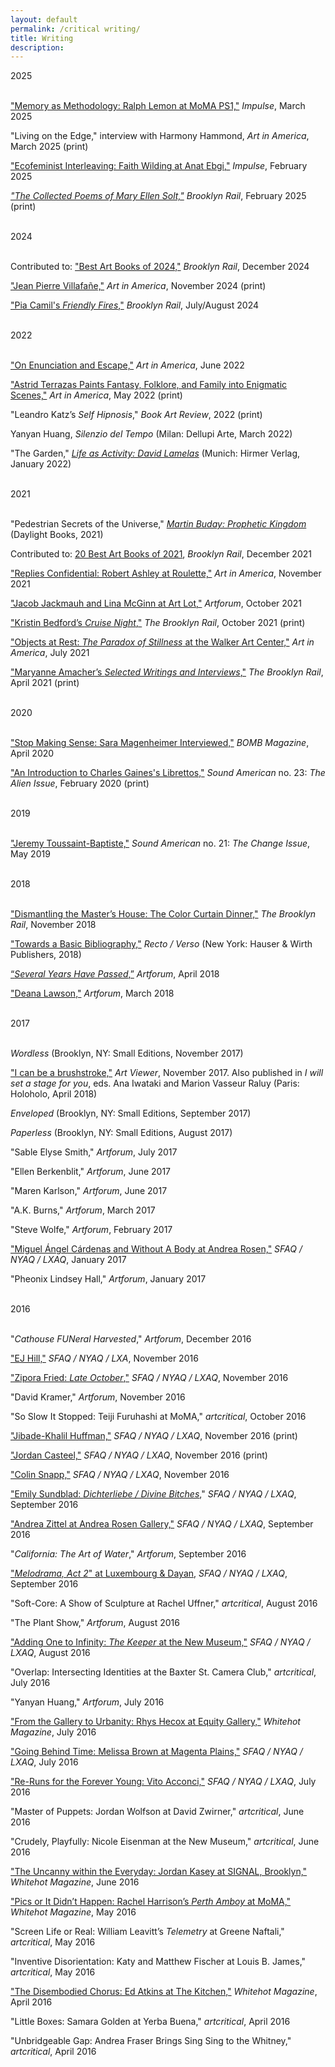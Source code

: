 ```yaml
---
layout: default
permalink: /critical writing/
title: Writing
description:
---
```

<div class="post">
2025<br><br>
<p><a href="https://impulsemagazine.com/symposium/ypo0eiqzcpoii223gox8parge2f8w3-ceremoniesoutoftheair" target="_blank" rel="noopener">"Memory as Methodology: Ralph Lemon at MoMA PS1,"</a> <i>Impulse</i>, March 2025</p> 
<p>"Living on the Edge," interview with Harmony Hammond, <i>Art in America</i>, March 2025 (print)</p> 
<p><a href="https://impulsemagazine.com/symposium/ecofeminist-interleaving-faith-wilding-at-anat-ebgi" target="_blank" rel="noopener">"Ecofeminist Interleaving: Faith Wilding at Anat Ebgi,"</a> <i>Impulse</i>, February 2025</p> 
<p><a href="https://brooklynrail.org/2025/02/art_books/the-collected-poems-of-mary-ellen-solt/" target="_blank" rel="noopener"><i>"The Collected Poems of Mary Ellen Solt,"</i></a> <i>Brooklyn Rail</i>, February 2025 (print)</p> 
<br>
2024<br><br>
<p>Contributed to: <a href="https://brooklynrail.org/2024/12/art_books/the-best-art-books-of-2024/" target="_blank" rel="noopener">"Best Art Books of 2024,"</a> <i>Brooklyn Rail</i>, December 2024</p>
<p><a href="https://www.artnews.com/art-in-america/columns/jean-pierre-villafane-bodies-buildings-art-deco-1234730043/" target="_blank" rel="noopener">"Jean Pierre Villafañe,"</a> <i>Art in America</i>, November 2024 (print)</p> 
 <p><a href="https://brooklynrail.org/2024/07/art_books/Pia-Camils-Friendly-Fires/" target="_blank" rel="noopener">"Pia Camil's <i>Friendly Fires</i>,"</a> <i>Brooklyn Rail</i>, July/August 2024</p>
<br>2022<br><br>
<p><a href="https://www.artnews.com/art-in-america/features/enunciation-escape-rawls-ellis-1234632227/" target="_blank" rel="noopener">"On Enunciation and Escape,"</a> <i>Art in America</i>, June 2022</p>
<p><a href="https://www.artnews.com/art-in-america/features/astrid-terrazas-1234627923/" target="_blank" rel="noopener">"Astrid Terrazas Paints Fantasy, Folklore, and Family into Enigmatic Scenes,"</a> <i>Art in America</i>, May 2022 (print)</p>
 <p>"Leandro Katz’s <i>Self Hipnosis</i>," <i>Book Art Review</i>, 2022 (print)</p>
<p>Yanyan Huang, <i>Silenzio del Tempo</i> (Milan: Dellupi Arte, March 2022)</p>
<p>"The Garden," <a href="https://www.hirmerverlag.de/us/titel-88-3/life_as_activity_david_lamelas-2180/" target="_blank" rel="noopener"><i>Life as Activity: David Lamelas</i></a> (Munich: Hirmer Verlag, January 2022)</p>
<br>2021<br><br>
<p>"Pedestrian Secrets of the Universe," <a href="https://daylightbooks.org/products/prophetic-kingdom" target="_blank" rel="noopener"><i>Martin Buday: Prophetic Kingdom</i></a> (Daylight Books, 2021)</p>
<p>Contributed to: <a href="https://brooklynrail.org/2021/12/art_books/Best-Of-2021" target="_blank" rel="noopener">20 Best Art Books of 2021</a>, <i>Brooklyn Rail</i>, December 2021</p>
<p><a href="https://www.artnews.com/art-in-america/aia-reviews/robert-ashley-roulette-1234610902/" target="_blank" rel="noopener">"Replies Confidential: Robert Ashley at Roulette,"</a> <i>Art in America</i>, November 2021</p>
<p><a href="https://www.artforum.com/picks/jacob-jackmauh-and-lina-mcginn-87065" target="_blank" rel="noopener">"Jacob Jackmauh and Lina McGinn at Art Lot,"</a> <i>Artforum</i>, October 2021</p>
<p><a href="https://brooklynrail.org/2021/10/art_books/Kristin-Bedfords-Cruise-Night" target="_blank" rel="noopener">"Kristin Bedford’s <i>Cruise Night</i>,"</a> <i>The Brooklyn Rail</i>, October 2021 (print)</p>
<p><a href="https://www.artnews.com/art-in-america/aia-reviews/paradox-of-stillness-walker-art-center-1234599083/" target="_blank" rel="noopener">"Objects at Rest: <i>The Paradox of Stillness</i> at the Walker Art Center,"</a> <i>Art in America</i>, July 2021</p>
<p><a href="https://brooklynrail.org/2021/04/art_books/Maryanne-Amachers-Selected-Writings-and-Interviews" target="_blank" rel="noopener">"Maryanne Amacher’s <i>Selected Writings and Interviews</i>,"</a> <i>The Brooklyn Rail</i>, April 2021 (print)</p>
<br>2020<br><br>
    <p><a href="https://bombmagazine.org/articles/sara-magenheimer/" target="_blank" rel="noopener">"Stop Making Sense: Sara Magenheimer Interviewed,"</a> <i>BOMB Magazine</i>, April 2020</p>
<p><a href="https://soundamerican.org/issues/alien/introduction-charles-gainess-librettos" target="_blank" rel="noopener">"An Introduction to Charles Gaines's Librettos,"</a> <i>Sound American</i> no. 23: <i>The Alien Issue</i>, February 2020 (print)</p>
<br>2019<br><br>
<p><a href="https://soundamerican.org/issues/change/jeremy-toussaint-baptiste-conversation" target="_blank" rel="noopener">"Jeremy Toussaint-Baptiste,"</a> <i>Sound American</i> no. 21: <i>The Change Issue</i>, May 2019</p>
<br>2018<br><br>
<p><a href="https://brooklynrail.org/2018/11/artseen/Dismantling-the-Masters-House-The-Color-Curtain-Dinner" target="_blank" rel="noopener">"Dismantling the Master’s House: The Color Curtain Dinner,"</a> <i>The Brooklyn Rail</i>, November 2018</p>
<p><a href="https://shop.hauserwirth.com/products/recto-verso-art-publishing-in-practice" target="_blank" rel="noopener">"Towards a Basic Bibliography,"</a> <i>Recto / Verso</i> (New York: Hauser & Wirth Publishers, 2018)</p>
<p><a href="https://www.artforum.com/picks/several-years-have-passed-74968" target="_blank" rel="noopener">“<i>Several Years Have Passed</i>,”</a> <i>Artforum</i>, April 2018</p>
<p><a href="https://www.artforum.com/picks/deana-lawson-74623" target="_blank" rel="noopener">"Deana Lawson,"</a> <i>Artforum</i>, March 2018</p>
 <br>2017<br><br>
<p><i>Wordless</i> (Brooklyn, NY: Small Editions, November 2017)</p>
<p><a href="http://artviewer.org/screen-wild-coast-wild-coast-by-boru-obrien-oconnell/" target="_blank" rel="noopener">"I can be a brushstroke,"</a> <i>Art Viewer</i>, November 2017. Also published in <i>I will set a stage for you</i>, eds. Ana Iwataki and Marion Vasseur Raluy (Paris: Holoholo, April 2018)</p>
<p><i>Enveloped</i> (Brooklyn, NY: Small Editions, September 2017)</p>
<p><i>Paperless</i> (Brooklyn, NY: Small Editions, August 2017)</p>
<p>"Sable Elyse Smith," <i>Artforum</i>, July 2017</p>
<p>"Ellen Berkenblit," <i>Artforum</i>, June 2017</p>
<p>"Maren Karlson," <i>Artforum</i>, June 2017</p>
<p>"A.K. Burns," <i>Artforum</i>, March 2017</p>
<p>"Steve Wolfe," <i>Artforum</i>, February 2017</p>
<p><a href="http://sfaq.us/2017/01/miguel-angel-cardenas-and-without-a-body-at-andrea-rosen/" target="_blank" rel="noopener">"Miguel Ángel Cárdenas and Without A Body at Andrea Rosen,"</a> <i>SFAQ / NYAQ / LXAQ</i>, January 2017</p>
<p>"Pheonix Lindsey Hall," <i>Artforum</i>, January 2017</p>
<br>2016<br><br>
<p>"<i>Cathouse FUNeral Harvested</i>," <i>Artforum</i>, December 2016</p>
<p><a href="http://sfaq.us/2016/11/ej-hill-in-conversation-with-nicole-kaack/" target="_blank" rel="noopener">"EJ Hill,"</a> <i>SFAQ / NYAQ / LXA</i>, November 2016</p>
<p><a href="http://sfaq.us/2016/11/zipora-fried-late-october/" target="_blank" rel="noopener">"Zipora Fried: <i>Late October</i>,"</a> <i>SFAQ / NYAQ / LXAQ</i>, November 2016</p>
<p>"David Kramer," <i>Artforum</i>, November 2016</p>
<p>"So Slow It Stopped: Teiji Furuhashi at MoMA," <i>artcritical</i>, October 2016</p>
<p><a href="http://sfaq.us/2017/01/jibade-khalil-huffman-in-conversation-with-nicole-kaack/" target="_blank" rel="noopener">"Jibade-Khalil Huffman,"</a> <i>SFAQ / NYAQ / LXAQ</i>, November 2016 (print)</p>
<p><a href="http://sfaq.us/2016/12/jordan-casteel-in-conversation-with-nicole-kaack/" target="_blank" rel="noopener">"Jordan Casteel,"</a> <i>SFAQ / NYAQ / LXAQ</i>, November 2016 (print)</p>
<p><a href="http://sfaq.us/2016/11/colin-snapp-in-conversation-with-nicole-kaack/" target="_blank" rel="noopener">"Colin Snapp,"</a> <i>SFAQ / NYAQ / LXAQ</i>, November 2016</p>
<p><a href="http://sfaq.us/2016/09/emily-sundblad-dichterliebe-divine-bitches/" target="_blank" rel="noopener">"Emily Sundblad: <i>Dichterliebe / Divine Bitches</i></a>," <i>SFAQ / NYAQ / LXAQ</i>, September 2016</p>
<p><a href="http://sfaq.us/2016/09/andrea-zittel-at-andrea-rosen-gallery/" target="_blank" rel="noopener">"Andrea Zittel at Andrea Rosen Gallery,"</a> <i>SFAQ / NYAQ / LXAQ</i>, September 2016</p>
<p>"<i>California: The Art of Water</i>," <i>Artforum</i>, September 2016</p>
<p><a href="http://sfaq.us/2016/09/melodrama-act-2-at-luxembourg-dayan/" target="_blank" rel="noopener">"<i>Melodrama, Act 2</i>" at Luxembourg &amp; Dayan</a>, <i>SFAQ / NYAQ / LXAQ</i>, September 2016</p>
<p>"Soft-Core: A Show of Sculpture at Rachel Uffner," <i>artcritical</i>, August 2016</p>
<p>"The Plant Show," <i>Artforum</i>, August 2016</p>
<p><a href="http://sfaq.us/2016/08/adding-one-to-infinity-the-keeper-at-the-new-museum/" target="_blank" rel="noopener">"Adding One to Infinity: <i>The Keeper</i> at the New Museum,"</a> <i>SFAQ / NYAQ / LXAQ</i>, August 2016</p>
<p>"Overlap: Intersecting Identities at the Baxter St. Camera Club," <i>artcritical</i>, July 2016</p>
<p>"Yanyan Huang," <i>Artforum</i>, July 2016</p>
<p><a href="https://whitehotmagazine.com/articles/hecox-at-equity-gallery-ny/3478" target="_blank" rel="noopener">"From the Gallery to Urbanity: Rhys Hecox at Equity Gallery,"</a> <i>Whitehot Magazine</i>, July 2016</p>
<p><a href="http://sfaq.us/2016/07/going-behind-time-melissa-brown-at-magenta-plains/" target="_blank" rel="noopener">"Going Behind Time: Melissa Brown at Magenta Plains,"</a> <i>SFAQ / NYAQ / LXAQ</i>, July 2016</p>
<p><a href="http://sfaq.us/2016/07/re-runs-for-the-forever-young-vito-acconci/" target="_blank" rel="noopener">"Re-Runs for the Forever Young: Vito Acconci,"</a> <i>SFAQ / NYAQ / LXAQ</i>, July 2016</p>
<p>"Master of Puppets: Jordan Wolfson at David Zwirner," <i>artcritical</i>, June 2016</p>
<p>"Crudely, Playfully: Nicole Eisenman at the New Museum," <i>artcritical</i>, June 2016</p>
<p><a href="https://whitehotmagazine.com/articles/jordan-kasey-at-signal-brooklyn/3448" target="_blank" rel="noopener">"The Uncanny within the Everyday: Jordan Kasey at SIGNAL, Brooklyn,"</a> <i>Whitehot Magazine</i>, June 2016</p>
<p><a href="https://whitehotmagazine.com/articles/s-perth-amboy-at-moma/3421" target="_blank" rel="noopener">"Pics or It Didn’t Happen: Rachel Harrison’s <i>Perth Amboy</i> at MoMA,"</a> <i>Whitehot Magazine</i>, May 2016</p>
<p>"Screen Life or Real: William Leavitt’s <i>Telemetry</i> at Greene Naftali," <i>artcritical</i>, May 2016</p>
<p>"Inventive Disorientation: Katy and Matthew Fischer at Louis B. James," <i>artcritical</i>, May 2016</p>
<p><a href="https://whitehotmagazine.com/articles/chorus-ed-atkins-at-kitchen/3404" target="_blank" rel="noopener">"The Disembodied Chorus: Ed Atkins at The Kitchen,"</a> <i>Whitehot Magazine</i>, April 2016</p>
<p>"Little Boxes: Samara Golden at Yerba Buena," <i>artcritical</i>, April 2016</p>
<p>"Unbridgeable Gap: Andrea Fraser Brings Sing Sing to the Whitney," <i>artcritical</i>, April 2016</p>
</div>
